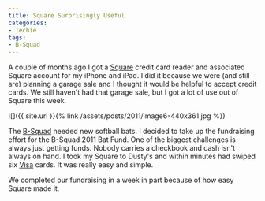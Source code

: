 ```yaml
---
title: Square Surprisingly Useful
categories:
- Techie
tags:
- B-Squad
---
```


A couple of months ago I got a [Square](https://squareup.com/) credit card reader and associated Square account for my iPhone and iPad. I did it because we were (and still are) planning a garage sale and I thought it would be helpful to accept credit cards. We still haven't had that garage sale, but I got a lot of use out of Square this week.

![]({{ site.url }}{% link /assets/posts/2011/image6-440x361.jpg %})

The [B-Squad](http://www.bsquad.org/) needed new softball bats. I decided to take up the fundraising effort for the B-Squad 2011 Bat Fund. One of the biggest challenges is always just getting funds. Nobody carries a checkbook and cash isn't always on hand. I took my Square to Dusty's and within minutes had swiped six [Visa](http://visa.com/) cards. It was really easy and simple.

We completed our fundraising in a week in part because of how easy Square made it.
